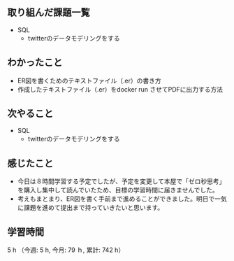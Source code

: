 ## 取り組んだ課題一覧
- SQL 
    - twitterのデータモデリングをする 

## わかったこと
- ER図を書くためのテキストファイル（.er）の書き方
- 作成したテキストファイル（.er）をdocker run させてPDFに出力する方法        
    
## 次やること
- SQL
    - twitterのデータモデリングをする    

## 感じたこと
- 今日は８時間学習する予定でしたが、予定を変更して本屋で「ゼロ秒思考」を購入し集中して読んでいたため、目標の学習時間に届きませんでした。
- 考えもまとまり、ER図を書く手前まで進めることができました。明日で一気に課題を進めて提出まで持っていきたいと思います。
    
## 学習時間
5 h （今週: 5 h, 今月: 79 ｈ, 累計: 742 h）